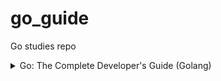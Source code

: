 # go_guide

Go studies repo

<details>
<summary>Go: The Complete Developer's Guide (Golang)</summary>

- ## Section 1: Getting started
  - [x] Install Go
  - [x] Set up VSCode

- ## Section 2: A simple start
  - [x] Go Packages
  - [x] Import statements
  - [x] File organization

- ## Section 3: Deeper into Go
  - [x] Variable declarations
  - [x] Functions and Return types
  - [x] Slices and For loops
  - [x] OO approach vs Go approach
  - [x] Custom type declarations
  - [x] Receiver functions
  - [x] Creating a new Deck
  - [x] Slice range syntax
  - [x] Multiple return values
  - [x] Byte slices
  - [x] Deck to string
  - [x] Joining a slice of strings
  - [x] Saving data to the hard drive
  - [x] Reading from the hard drive
  - [ ] Error handling
  - [ ] Shuffling a deck
  - [ ] Random number generation
  - [ ] Testing with Go
    - [ ] Writing useful tests
    - [ ] Asserting elements in a slice
    - [ ] Testing file I/O

More to come
</details>
